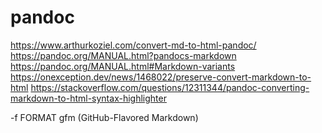 # pandoc

https://www.arthurkoziel.com/convert-md-to-html-pandoc/
https://pandoc.org/MANUAL.html?pandocs-markdown
https://pandoc.org/MANUAL.html#Markdown-variants
https://onexception.dev/news/1468022/preserve-convert-markdown-to-html
https://stackoverflow.com/questions/12311344/pandoc-converting-markdown-to-html-syntax-highlighter

-f FORMAT
gfm (GitHub-Flavored Markdown)